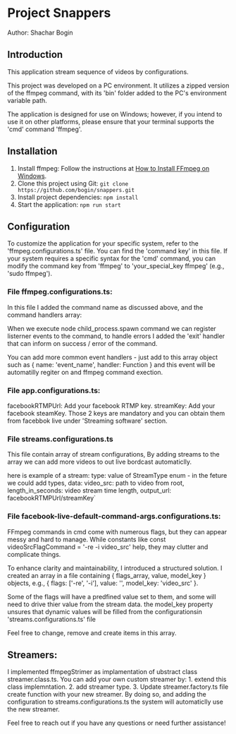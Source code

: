 # Project Snappers

Author: Shachar Bogin

## Introduction
This application stream sequence of videos by configurations.

This project was developed on a PC environment. It utilizes a zipped version of the ffmpeg command, with its 'bin' folder added to the PC's environment variable path. 

The application is designed for use on Windows; however, if you intend to use it on other platforms, please ensure that your terminal supports the 'cmd' command 'ffmpeg'.

## Installation
1. Install ffmpeg: Follow the instructions at [How to Install FFmpeg on Windows](https://www.geeksforgeeks.org/how-to-install-ffmpeg-on-windows/).
2. Clone this project using Git: `git clone https://github.com/bogin/snappers.git`
3. Install project dependencies: `npm install`
4. Start the application: `npm run start`


## Configuration


To customize the application for your specific system, refer to the 'ffmpeg.configurations.ts' file. You can find the 'command key' in this file. If your system requires a specific syntax for the 'cmd' command, you can modify the command key from 'ffmpeg' to 'your_special_key ffmpeg' (e.g., 'sudo ffmpeg').

### File ffmpeg.configurations.ts: 
In this file I added the command name as discussed above, and the 
command handlers array:

When we execute node child_process.spawn command we can register 
listerner events to the command, to handle errors I added the
'exit' handler that can inform on success / error of the command.

You can add more common event handlers - just add to this array
object such as { name: 'event_name', handler: Function } and this
event will be automatilly regiter on and ffmpeg command exection. 


### File app.configurations.ts:
facebookRTMPUrl: Add your facebook RTMP key.
streamKey: Add your facebook steamKey.
Those 2 keys are mandatory and you can obtain them from facebbok live
under 'Streaming software' section.

### File streams.configurations.ts
This file contain array of stream configurations,
By adding streams to the array we can add more videos
to out live bordcast automaticlly. 

here is example of a stream:
type: value of StreamType enum - in the feture we could add types,
data: 
    video_src: path to video from root,
    length_in_seconds: video stream time length,
    output_url: facebookRTMPUrl/streamKey`

### File facebook-live-default-command-args.configurations.ts:
   
FFmpeg commands in cmd come with numerous flags, but they can appear messy and hard to manage. While constants like const videoSrcFlagCommand = '-re -i video_src' help, they may clutter and complicate things.

To enhance clarity and maintainability, I introduced a structured solution. I created an array in a file containing 
{ flags_array, value, model_key } objects, 
e.g., { flags: ['-re', '-i'], value: '', model_key: 'video_src' }.

Some of the flags will have a predfined value set to them, and some will need to drive thier value from the stream data.
the model_key property unsures that dynamic values will be filled from the configurationsin 'streams.configurations.ts' file

Feel free to change, remove and create items in this array.

    

## Streamers:
I implemented ffmpegStrimer as implamentation of ubstract class streamer.class.ts.
You can add your own custom streamer by:
    1. extend this class implemntation.
    2. add streamer type.
    3. Update streamer.factory.ts file create function with your new   streamer.
By doing so, and adding the configuration to streams.configurations.ts
the system will automaticlly use the new streamer.

Feel free to reach out if you have any questions or need further assistance!
